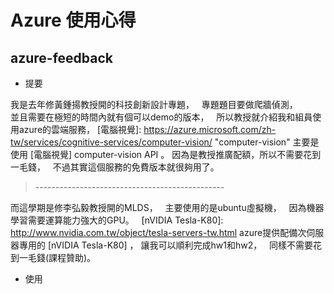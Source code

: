 # Azure 使用心得  
## azure-feedback
* 提要    

我是去年修黃鍾揚教授開的科技創新設計專題，  
專題題目要做爬牆偵測，  
並且需要在極短的時間內就有個可以demo的版本，  
所以教授就介紹我和組員使用azure的雲端服務，
[電腦視覺]: https://azure.microsoft.com/zh-tw/services/cognitive-services/computer-vision/  "computer-vision"
主要是使用 [電腦視覺] computer-vision API 。 
因為是教授推廣配額，所以不需要花到一毛錢，   
不過其實這個服務的免費版本就很夠用了。  
> -----------------------------------------------      

而這學期是修李弘毅教授開的MLDS，  
主要使用的是ubuntu虛擬機，  
因為機器學習需要運算能力強大的GPU。  
[nVIDIA Tesla-K80]: http://www.nvidia.com.tw/object/tesla-servers-tw.html
azure提供配備次伺服器專用的 [nVIDIA Tesla-K80] ，
讓我可以順利完成hw1和hw2，   
同樣不需要花到一毛錢(課程贊助)。

* 使用



